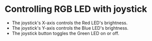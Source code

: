 # Controlling RGB LED with joystick

- The joystick's X-axis controls the Red LED's brightness.
- The joystick's Y-axis controls the Blue LED's brightness.
- The joystick button toggles the Green LED on or off.
  